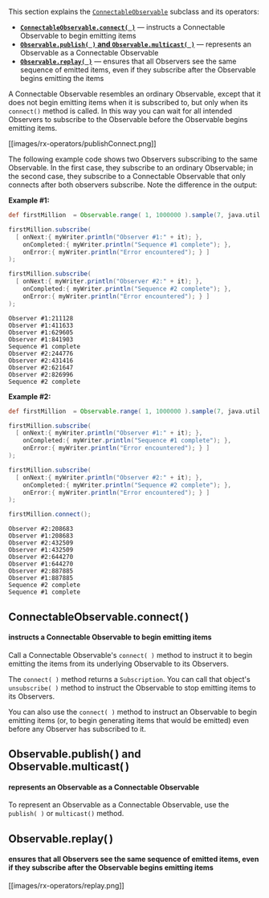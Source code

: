 This section explains the [`ConnectableObservable`](http://netflix.github.io/RxJava/javadoc/rx/observables/ConnectableObservable.html) subclass and its operators:

* [**`ConnectableObservable.connect( )`**](Connectable-Observable-Operators#connectableobservableconnect) — instructs a Connectable Observable to begin emitting items
* [**`Observable.publish( )` and `Observable.multicast( )`**](Connectable-Observable-Operators#observablepublishandobservablemulticast) — represents an Observable as a Connectable Observable
* [**`Observable.replay( )`**](Connectable-Observable-Operators#observablereplay) — ensures that all Observers see the same sequence of emitted items, even if they subscribe after the Observable begins emitting the items

A Connectable Observable resembles an ordinary Observable, except that it does not begin emitting items when it is subscribed to, but only when its `connect()` method is called. In this way you can wait for all intended Observers to subscribe to the Observable before the Observable begins emitting items.

[[images/rx-operators/publishConnect.png]]

The following example code shows two Observers subscribing to the same Observable. In the first case, they subscribe to an ordinary Observable; in the second case, they subscribe to a Connectable Observable that only connects after both observers subscribe. Note the difference in the output:

**Example #1:**
```groovy
def firstMillion  = Observable.range( 1, 1000000 ).sample(7, java.util.concurrent.TimeUnit.MILLISECONDS);

firstMillion.subscribe(
  [ onNext:{ myWriter.println("Observer #1:" + it); },
    onCompleted:{ myWriter.println("Sequence #1 complete"); },
    onError:{ myWriter.println("Error encountered"); } ]
);

firstMillion.subscribe(
  [ onNext:{ myWriter.println("Observer #2:" + it); },
    onCompleted:{ myWriter.println("Sequence #2 complete"); },
    onError:{ myWriter.println("Error encountered"); } ]
);
```
```
Observer #1:211128
Observer #1:411633
Observer #1:629605
Observer #1:841903
Sequence #1 complete
Observer #2:244776
Observer #2:431416
Observer #2:621647
Observer #2:826996
Sequence #2 complete
```
**Example #2:**
```groovy
def firstMillion  = Observable.range( 1, 1000000 ).sample(7, java.util.concurrent.TimeUnit.MILLISECONDS).publish();

firstMillion.subscribe(
  [ onNext:{ myWriter.println("Observer #1:" + it); },
    onCompleted:{ myWriter.println("Sequence #1 complete"); },
    onError:{ myWriter.println("Error encountered"); } ]
);

firstMillion.subscribe(
  [ onNext:{ myWriter.println("Observer #2:" + it); },
    onCompleted:{ myWriter.println("Sequence #2 complete"); },
    onError:{ myWriter.println("Error encountered"); } ]
);

firstMillion.connect();
```
```
Observer #2:208683
Observer #1:208683
Observer #2:432509
Observer #1:432509
Observer #2:644270
Observer #1:644270
Observer #2:887885
Observer #1:887885
Sequence #2 complete
Sequence #1 complete
```

## ConnectableObservable.connect( )
#### instructs a Connectable Observable to begin emitting items
Call a Connectable Observable's `connect( )` method to instruct it to begin emitting the items from its underlying Observable to its Observers.

The `connect( )` method returns a `Subscription`. You can call that object's `unsubscribe( )` method to instruct the Observable to stop emitting items to its Observers.

You can also use the `connect( )` method to instruct an Observable to begin emitting items (or, to begin generating items that would be emitted) even before any Observer has subscribed to it.

## Observable.publish( ) and Observable.multicast( )
#### represents an Observable as a Connectable Observable
To represent an Observable as a Connectable Observable, use the `publish( )` or `multicast()` method.

## Observable.replay( )
#### ensures that all Observers see the same sequence of emitted items, even if they subscribe after the Observable begins emitting items
[[images/rx-operators/replay.png]]